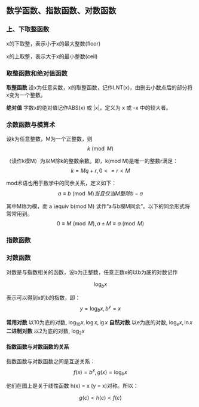 ## 数学函数、指数函数、对数函数

### 上、下取整函数

x的下取整，表示小于x的最大整数(floor)

x的上取整，表示大于x的最小整数(ceil)

### 取整函数和绝对值函数

**取整函数** 设x为任意实数，x的取整函数，记作LNT(x)，由删去小数点后的部分将x变为一个整数。

**绝对值** 字数x的绝对值记作ABS(x) 或 |x|，定义为 x 或 -x 中的较大者。

### 余数函数与模算术

设k为任意整数，M为一个正整数，则
$$
k \pmod{M}
$$

（读作k模M）为以M除k的整数余数。即，k(mod M)是唯一的整数r满足：
$$
k = Mq + r , 0 <= r < M
$$

mod术语也用于数学中的同余关系，定义如下：
$$
a \equiv b \pmod{M} 当且仅当 M 整除 b - a
$$

其中M称为模，而 a \equiv b(mod M) 读作“a与b模M同余”。以下的同余形式将常常用到。
$$
0 \equiv M \pmod M, a \pm M \equiv a\pmod{M}
$$

### 指数函数


### 对数函数

对数是与指数相关的函数，设b为正整数，任意正数x的以b为底的对数记作

$$
\log_{b} x
$$

表示可以得到x的b的指数，即：
$$
y = \log_{b} x, b^y = x
$$

**常用对数** 以10为底的对数, $\log_{10} x, \log x, \lg x$
**自然对数** 以e为底的对数, $\log_{e} x, \ln x$
**二进制对数** 以2为底的对数, $\log_{2} x$

#### 指数函数与对数函数的关系

指数函数与对数函数之间是互逆关系：
$$
f(x) = b^x, g(x) = \log_{b} x
$$

他们在图上是关于线性函数 h(x) = x (y = x)对称。所以：

$$
g(c) < h(c) < f(c)
$$

